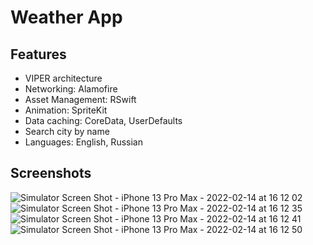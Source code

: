 # Weather App

## Features

- VIPER architecture
- Networking: Alamofire
- Asset Management: RSwift
- Animation: SpriteKit
- Data caching: CoreData, UserDefaults
- Search city by name
- Languages: English, Russian

## Screenshots


![Simulator Screen Shot - iPhone 13 Pro Max - 2022-02-14 at 16 12 02](https://user-images.githubusercontent.com/83025563/153871510-eb711730-5917-4e63-9f10-6ff4d54a370c.png)
![Simulator Screen Shot - iPhone 13 Pro Max - 2022-02-14 at 16 12 35](https://user-images.githubusercontent.com/83025563/153871622-3adeb7d9-2cde-490e-8b58-e6647f7385f2.png)
![Simulator Screen Shot - iPhone 13 Pro Max - 2022-02-14 at 16 12 41](https://user-images.githubusercontent.com/83025563/153871634-109091b9-5bae-4d4f-87e6-34e83e746b58.png)
![Simulator Screen Shot - iPhone 13 Pro Max - 2022-02-14 at 16 12 50](https://user-images.githubusercontent.com/83025563/153871642-9e753a71-071b-4385-8e09-7d897002b7ee.png)
